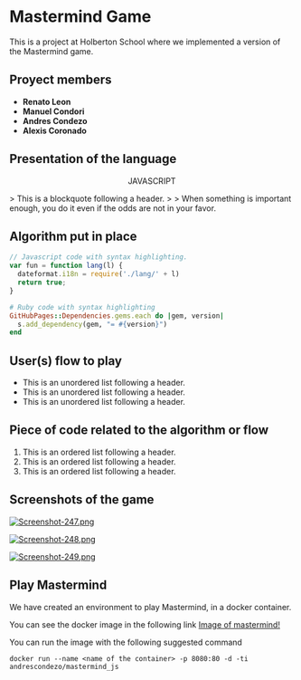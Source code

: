 # Mastermind Game

This is a project at Holberton School where we implemented a version of the Mastermind game.


## Proyect members

* **Renato Leon**
* **Manuel Condori**
* **Andres Condezo**
* **Alexis Coronado**


## Presentation of the language

<p align=center> JAVASCRIPT </p>
> This is a blockquote following a header.
>
> When something is important enough, you do it even if the odds are not in your favor.


## Algorithm put in place

```js
// Javascript code with syntax highlighting.
var fun = function lang(l) {
  dateformat.i18n = require('./lang/' + l)
  return true;
}
```

```ruby
# Ruby code with syntax highlighting
GitHubPages::Dependencies.gems.each do |gem, version|
  s.add_dependency(gem, "= #{version}")
end
```


## User(s) flow to play

*   This is an unordered list following a header.
*   This is an unordered list following a header.
*   This is an unordered list following a header.


## Piece of code related to the algorithm or flow

1.  This is an ordered list following a header.
2.  This is an ordered list following a header.
3.  This is an ordered list following a header.


## Screenshots of the game

[![Screenshot-247.png](https://i.postimg.cc/BZB3GwYV/Screenshot-247.png)](https://postimg.cc/w3MZXFdX)

[![Screenshot-248.png](https://i.postimg.cc/cLYTVPTK/Screenshot-248.png)](https://postimg.cc/jDxzfgpK)

[![Screenshot-249.png](https://i.postimg.cc/Y0hz8PhC/Screenshot-249.png)](https://postimg.cc/XB65YQfR)


## Play Mastermind

We have created an environment to play Mastermind, in a docker container.

You can see the docker image in the following link
[Image of mastermind!](https://hub.docker.com/r/andrescondezo/mastermind_js)

You can run the image with the following suggested command

```
docker run --name <name of the container> -p 8080:80 -d -ti andrescondezo/mastermind_js
```